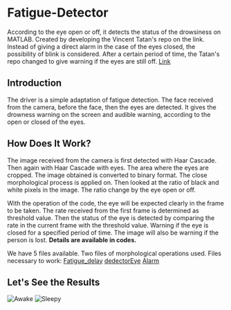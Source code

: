# Fatigue-Detector
According to the eye open or off, it detects the status of the drowsiness on MATLAB.
Created by developing the Vincent Tatan's repo on the link. Instead of giving a direct alarm in the case of the eyes closed, the possibility of blink is considered.
After a certain period of time, the Tatan's repo changed to give warning if the eyes are still off.
[Link](https://github.com/VincentTatan/DrowsinessDetectionSystem?source=post_page-----28a9903015f3---------------------- "link")

## Introduction
The driver is a simple adaptation of fatigue detection. The face received from the camera, before the face, then the eyes are detected. 
It gives the drowness warning on the screen and audible warning, according to the open or closed of the eyes.

## How Does It Work?
The image received from the camera is first detected with Haar Cascade. Then again with Haar Cascade with eyes. The area where the eyes are cropped. 
The image obtained is converted to binary format. The close morphological process is applied on. Then looked at the ratio of black and white pixels in the image. 
The ratio change by the eye open or off.

With the operation of the code, the eye will be expected clearly in the frame to be taken. The rate received from the first frame is determined as threshold value. 
Then the status of the eye is detected by comparing the rate in the current frame with the threshold value. Warning if the eye is closed for a specified period of time.
The image will also be warning if the person is lost. **Details are available in codes.**

We have 5 files available. Two files of morphological operations used.
Files necessary to work: [Fatigue_delay](../main/Fatigue_delay.m)
                         [dedectorEye](../main/dedectorEye.m)
                         [Alarm](../main/Alarm.wav)

## Let's See the Results

![Awake](../main/images/awake.png "Status: Awake")
![Sleepy](../main/images/sleepy.png "Status: Sleepy")
